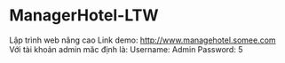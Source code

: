 # ManagerHotel-LTW
Lập trình web nâng cao
Link demo: http://www.managehotel.somee.com
Với tài khoản admin măc định là: 
Username: Admin
Password: 5
